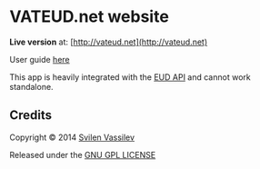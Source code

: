 # VATEUD.net website

__Live version__ at: [http://vateud.net](http://vateud.net)

User guide [here](https://github.com/tarakanbg/vateud.net/blob/master/HELP.md)

This app is heavily integrated with the [EUD API](https://github.com/tarakanbg/api.vateud.net)
and cannot work standalone.

## Credits

Copyright © 2014 [Svilen Vassilev](http://svilen.rubystudio.net)

Released under the [GNU GPL LICENSE](https://github.com/tarakanbg/vateud.net/blob/master/LICENSE)
